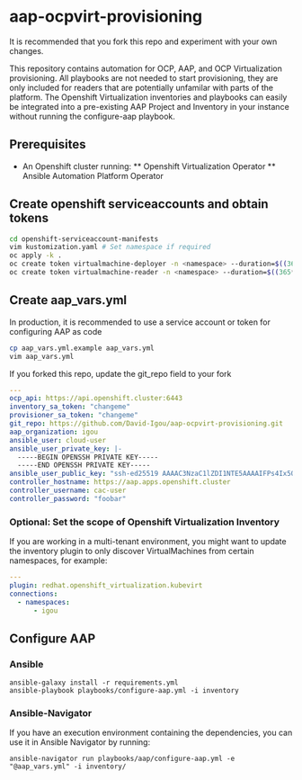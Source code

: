 # aap-ocpvirt-provisioning

It is recommended that you fork this repo and experiment with your own changes.

This repository contains automation for OCP, AAP, and OCP Virtualization provisioning. All playbooks are not needed to start provisioning, they are only included for readers that are potentially unfamilar with parts of the platform. The Openshift Virtualization inventories and playbooks can easily be integrated into a pre-existing AAP Project and Inventory in your instance without running the configure-aap playbook.

## Prerequisites

* An Openshift cluster running:
** Openshift Virtualization Operator
** Ansible Automation Platform Operator

## Create openshift serviceaccounts and obtain tokens

```bash
cd openshift-serviceaccount-manifests
vim kustomization.yaml # Set namespace if required
oc apply -k .
oc create token virtualmachine-deployer -n <namespace> --duration=$((365*24))h
oc create token virtualmachine-reader -n <namespace> --duration=$((365*24))h
```

## Create aap_vars.yml

In production, it is recommended to use a service account or token for configuring AAP as code

```bash
cp aap_vars.yml.example aap_vars.yml
vim aap_vars.yml
```

If you forked this repo, update the git_repo field to your fork

```yaml
---
ocp_api: https://api.openshift.cluster:6443
inventory_sa_token: "changeme"
provisioner_sa_token: "changeme"
git_repo: https://github.com/David-Igou/aap-ocpvirt-provisioning.git
aap_organization: igou
ansible_user: cloud-user
ansible_user_private_key: |-
  -----BEGIN OPENSSH PRIVATE KEY-----
  -----END OPENSSH PRIVATE KEY-----
ansible_user_public_key: "ssh-ed25519 AAAAC3NzaC1lZDI1NTE5AAAAIFPs4Ix5OQSAQnC/TLjxVGyzX+1ClHpWE2+6sT6ufVGR"
controller_hostname: https://aap.apps.openshift.cluster
controller_username: cac-user
controller_password: "foobar"
```

### Optional: Set the scope of Openshift Virtualization Inventory

If you are working in a multi-tenant environment, you might want to update the inventory plugin to only discover VirtualMachines from certain namespaces, for example:

```yaml
---
plugin: redhat.openshift_virtualization.kubevirt
connections:
  - namespaces:
      - igou
```

## Configure AAP

### Ansible

```
ansible-galaxy install -r requirements.yml
ansible-playbook playbooks/configure-aap.yml -i inventory
```

### Ansible-Navigator

If you have an execution environment containing the dependencies, you can use it in Ansible Navigator by running:

`ansible-navigator run playbooks/aap/configure-aap.yml -e "@aap_vars.yml" -i inventory/`

